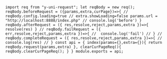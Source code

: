 `
import req from "y-uni-request";
let reqBody = new req();
reqBody.beforeRequest = ({params,extra,curPage})=>{
	// reqBody.config.loading=true
	// extra.showLoading=false
	params.url = "http://localhost:8888/index.php"
	// console.log('before')
}
reqBody.afterRequest = ({ res,resolve,reject,params,extra })=>{
	resolve(res)
}
// reqBody.failRequest = ({ err,resolve,reject,params,extra })=>{
// 	console.log('fail')
// }
// reqBody.completeRequest = ({ res,resolve,reject,params,extra })=>{
// 	console.log(res)
// }
const api = {
	index(params={},extra={}){
		return reqBody.request(params,extra)
	},
	clearCurPageReq(){
		reqBody.clearCurPageReq();
	}
}
module.exports = api;
`